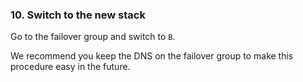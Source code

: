 <!-- usedin: [ _legacy_docker/Tutorials/2015-08-20-migrate-the-stack-v1.md, _maestro/Tutorials/2015-08-20-migrate-the-stack-v1.md, _node/tutorials/2015-08-20-migrate-the-stack-v1.md, _rails/Tutorials/2015-08-20-migrate-the-stack-v1.md] -->


### 10. Switch to the new stack

Go to the failover group and switch to `B`.




We recommend you keep the DNS on the failover group to make this procedure easy in the future.




